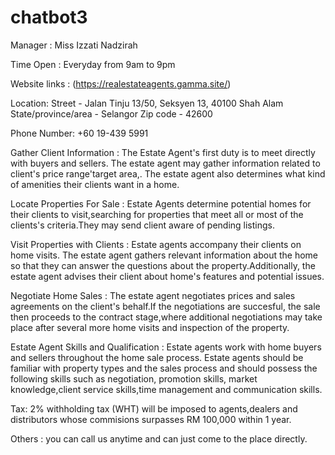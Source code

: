 # chatbot3
Manager :
Miss Izzati Nadzirah 

Time Open :
Everyday from 9am to 9pm

Website links :
(https://realestateagents.gamma.site/)

Location:
Street - Jalan Tinju 13/50, Seksyen 13, 40100 Shah Alam
State/province/area - Selangor
Zip code - 42600

Phone Number:
+60 19-439 5991

Gather Client Information :
The Estate Agent's first duty is to meet directly with buyers and sellers. 
The estate agent may gather information related to client's price range'target area,.
The estate agent also determines what kind of amenities their clients want in a home.

Locate Properties For Sale :
Estate Agents determine potential homes for their clients to visit,searching for properties
that meet all or most of the clients's criteria.They may send client aware of pending listings.

Visit Properties with Clients :
Estate agents accompany their clients on home visits. The estate agent gathers relevant information
about the home so that they can answer the questions about the property.Additionally, the estate agent
advises their client about home's features and potential issues.

Negotiate Home Sales :
The estate agent negotiates prices and sales agreements on the client's behalf.If the negotiations are succesful,
the sale then proceeds to the contract stage,where additional negotiations may take place after several more home
visits and inspection of the property.

Estate Agent Skills and Qualification :
Estate agents work with home buyers and sellers throughout the home sale process. Estate agents should be familiar 
with property types and the sales process and should possess the following skills such as negotiation, promotion skills,
market knowledge,client service skills,time management and communication skills.

Tax:
2% withholding tax (WHT) will be imposed to agents,dealers and distributors whose commisions surpasses 
RM 100,000 within 1 year.

Others :
you can call us anytime and can just come to the place directly.




